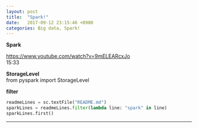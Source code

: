 ```yaml
---
layout: post
title:  "Spark!"
date:   2017-09-12 23:15:46 +0900
categories: Big data, Spark!
---
```


**Spark**

https://www.youtube.com/watch?v=9mELEARcxJo  
15:33

**StorageLevel**  
from pyspark import StorageLevel

**filter**  
```python
readmeLines = sc.textFile("README.md")
sparkLines = readmeLines.filter(lambda line: "spark" in line)
sparkLines.first()
```



---------------------------



[jekyll-docs]: https://jekyllrb.com/docs/home
[jekyll-gh]:   https://github.com/jekyll/jekyll
[jekyll-talk]: https://talk.jekyllrb.com/